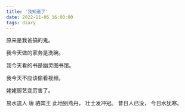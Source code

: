 ```yaml
---
title: '我知道了'
date: 2022-11-06 16:00:00
tags: diary
---
```

原来是我爸搞的鬼。

我今天做的家务是洗碗。

我今天看的书是幽灵图书馆。

我今天不应该偷看视频。

姥姥厨艺变厉害了。

易水送人 唐 骆宾王
此地别燕丹，
壮士发冲冠。
昔日人已没，
今日水犹寒。
